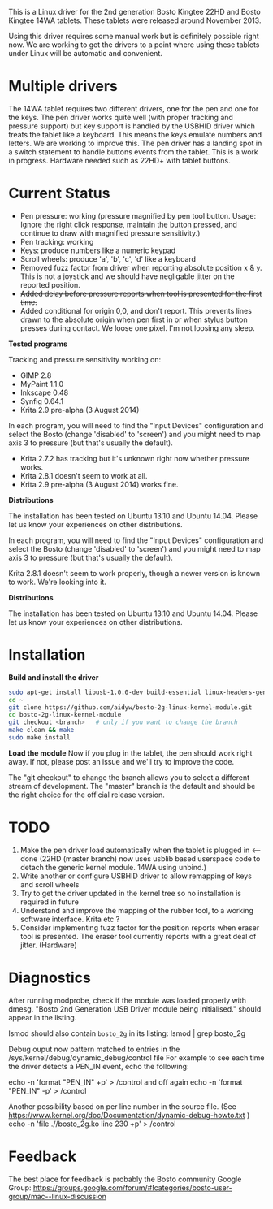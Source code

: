 This is a Linux driver for the 2nd generation Bosto Kingtee 22HD and Bosto Kingtee 14WA tablets.
These tablets were released around November 2013.

Using this driver requires some manual work but is definitely possible right now. We are
working to get the drivers to a point where using these tablets under Linux will be automatic
and convenient.

Multiple drivers
================

The 14WA tablet requires two different drivers, one for the pen and one for the keys.
The pen driver works quite well (with proper tracking and pressure support) but key support
is handled by the USBHID driver which treats the tablet like a keyboard. This means the keys
emulate numbers and letters. We are working to improve this.
The pen driver has a landing spot in a switch statement to handle buttons events from the tablet. This is a work in progress.
Hardware needed such as 22HD+ with tablet buttons.

Current Status
==============

* Pen pressure: working (pressure magnified by pen tool button. Usage: Ignore the right click response, maintain the button pressed, and continue to draw with magnified pressure sensitivity.)
* Pen tracking: working
* Keys: produce numbers like a numeric keypad
* Scroll wheels: produce 'a', 'b', 'c', 'd' like a keyboard
* Removed fuzz factor from driver when reporting absolute position x & y. This is not a joystick and we should have negligable jitter on the reported position.
* ~~Added delay before pressure reports when tool is presented for the first time.~~
* Added conditional for origin 0,0, and don't report. This prevents lines drawn to the absolute origin when pen first in or when stylus button presses during contact. We loose one pixel. I'm not loosing any sleep. 

**Tested programs**

Tracking and pressure sensitivity working on:

* GIMP 2.8
* MyPaint 1.1.0
* Inkscape 0.48
* Synfig 0.64.1
* Krita 2.9 pre-alpha (3 August 2014)

In each program, you will need to find the "Input Devices" configuration and select the Bosto (change 'disabled' to 'screen') and you might need to map axis 3 to pressure (but that's usually the default). 

* Krita 2.7.2 has tracking but it's unknown right now whether pressure works.
* Krita 2.8.1 doesn't seem to work at all.
* Krita 2.9 pre-alpha (3 August 2014) works fine.

**Distributions**

The installation has been tested on Ubuntu 13.10 and Ubuntu 14.04. Please let us know your experiences on other distributions.


In each program, you will need to find the "Input Devices" configuration and select the Bosto (change 'disabled' to 'screen') and you might need to map axis 3 to pressure (but that's usually the default). 

Krita 2.8.1 doesn't seem to work properly, though a newer version is known to work. We're looking into it.

**Distributions**

The installation has been tested on Ubuntu 13.10 and Ubuntu 14.04. Please let us know your experiences on other distributions.

Installation
============

**Build and install the driver**

```bash
sudo apt-get install libusb-1.0.0-dev build-essential linux-headers-generic git     # install requirements
cd ~
git clone https://github.com/aidyw/bosto-2g-linux-kernel-module.git
cd bosto-2g-linux-kernel-module
git checkout <branch>   # only if you want to change the branch
make clean && make
sudo make install
```

**Load the module**
Now if you plug in the tablet, the pen should work right away. If not, please post an issue and we'll try to improve the code.

The "git checkout" to change the branch allows you to select a different stream of development.
The "master" branch is the default and should be the right choice for the official release version.


TODO
====

1. Make the pen driver load automatically when the tablet is plugged in  <-- done (22HD (master branch) now uses usblib based userspace code to detach the generic kernel module. 14WA using unbind.)
2. Write another or configure USBHID driver to allow remapping of keys and scroll wheels
3. Try to get the driver updated in the kernel tree so no installation is required in future
4. Understand and improve the mapping of the rubber tool, to a working software interface. Krita etc ?
5. Consider implementing fuzz factor for the position reports when eraser tool is presented. The eraser tool currently reports with a great deal of jitter. (Hardware)

Diagnostics
===========

After running modprobe, check if the module was loaded properly with dmesg.
"Bosto 2nd Generation USB Driver module being initialised." should appear in the listing.

lsmod should also contain `bosto_2g` in its listing: lsmod | grep bosto_2g

Debug ouput now pattern matched to entries in the /sys/kernel/debug/dynamic_debug/control file
For example to see each time the driver detects a PEN_IN event, echo the following:

echo -n 'format "PEN_IN" +p' > <debugfs>/control
and off again
echo -n 'format "PEN_IN" -p' > <debugfs>/control

Another possibility based on per line number in the source file.
(See https://www.kernel.org/doc/Documentation/dynamic-debug-howto.txt )
echo -n 'file ./<path to source>/bosto_2g.ko line 230 +p' > <debugfs>/control

Feedback
========

The best place for feedback is probably the Bosto community Google Group:
https://groups.google.com/forum/#!categories/bosto-user-group/mac--linux-discussion

